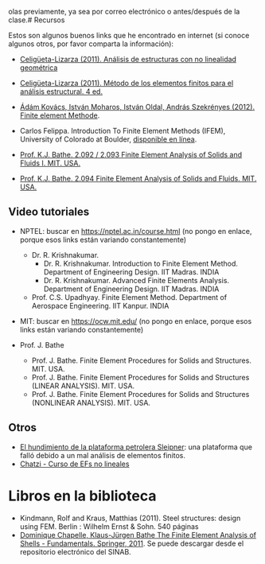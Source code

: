 olas previamente, ya sea por correo electrónico o antes/después de la clase.# Recursos

Estos son algunos buenos links que he encontrado en internet (si conoce algunos otros, por favor comparta la información):

* [Celigüeta-Lizarza (2011). Análisis de estructuras con no linealidad geométrica](http://hdl.handle.net/10171/19068)
* [Celigüeta-Lizarza (2011). Método de los elementos finitos para el análisis estructural. 4 ed.](http://hdl.handle.net/10171/19069)
* [Ádám Kovács, István Moharos, István Oldal, András Szekrényes (2012). Finite element Methode](https://www.mm.bme.hu/~szeki/files/2012_vem-en.pdf).

* Carlos Felippa. Introduction To Finite Element Methods (IFEM), University of Colorado at Boulder, [disponible en línea](https://vulcanhammernet.files.wordpress.com/2017/01/ifem.pdf).

* [Prof. K.J. Bathe. 2.092 / 2.093 Finite Element Analysis of Solids and Fluids I. MIT. USA.](http://ocw.mit.edu/courses/mechanical-engineering/2-092-finite-element-analysis-of-solids-and-fluids-i-fall-2009/)

* [Prof. K.J. Bathe. 2.094 Finite Element Analysis of Solids and Fluids. MIT. USA.](http://ocw.mit.edu/courses/mechanical-engineering/2-094-finite-element-analysis-of-solids-and-fluids-spring-2008/index.htm)

## Video tutoriales
* NPTEL: buscar en https://nptel.ac.in/course.html (no pongo en enlace, porque esos links están variando constantemente)
  * Dr. R. Krishnakumar. 
    * Dr. R. Krishnakumar. Introduction to Finite Element Method. Department of Engineering Design. IIT Madras. INDIA
    * Dr. R. Krishnakumar. Advanced Finite Elements Analysis. Department of Engineering Design. IIT Madras. INDIA
  * Prof. C.S. Upadhyay. Finite Element Method. Department of Aerospace Engineering. IIT Kanpur. INDIA

* MIT: buscar en https://ocw.mit.edu/ (no pongo en enlace, porque esos links están variando constantemente)
* Prof. J. Bathe
  * Prof. J. Bathe. Finite Element Procedures for Solids and Structures. MIT. USA.
  * Prof. J. Bathe. Finite Element Procedures for Solids and Structures (LINEAR ANALYSIS). MIT. USA.
  * Prof. J. Bathe. Finite Element Procedures for Solids and Structures (NONLINEAR ANALYSIS). MIT. USA.


## Otros
* [El hundimiento de la plataforma petrolera Sleipner](http://www.ima.umn.edu/~arnold/disasters/sleipner.html): una plataforma que falló debido a un mal análisis de elementos finitos.
* [Chatzi - Curso de EFs no lineales](https://chatzi.ibk.ethz.ch/education/method-of-finite-elements-ii.html)

# Libros en la biblioteca
* Kindmann, Rolf and Kraus, Matthias (2011). Steel structures: design using FEM. Berlin : Wilhelm Ernst & Sohn. 540 páginas 
* [Dominique Chapelle, Klaus-Jürgen Bathe The Finite Element Analysis of Shells - Fundamentals. Springer, 2011](https://www.springer.com/gp/book/9783642164071). Se puede descargar desde el repositorio electrónico del SINAB.